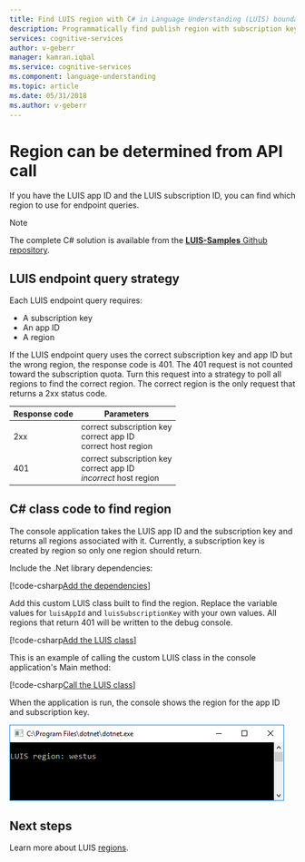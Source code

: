 ```yaml
---
title: Find LUIS region with C# in Language Understanding (LUIS) boundaries | Microsoft Docs
description: Programmatically find publish region with subscription key and application ID for LUIS.
services: cognitive-services
author: v-geberr
manager: kamran.iqbal
ms.service: cognitive-services
ms.component: language-understanding
ms.topic: article
ms.date: 05/31/2018
ms.author: v-geberr
---
```

# Region can be determined from API call 
If you have the LUIS app ID and the LUIS subscription ID, you can find which region to use for endpoint queries.

> [!NOTE] 
> The complete C# solution is available from the [**LUIS-Samples** Github repository](https://github.com/Microsoft/LUIS-Samples/blob/master/documentation-samples/find-region/csharp/).

## LUIS endpoint query strategy
Each LUIS endpoint query requires:

* A subscription key
* An app ID
* A region

If the LUIS endpoint query uses the correct subscription key and app ID but the wrong region, the response code is 401. The 401 request is not counted toward the subscription quota. Turn this request into a strategy to poll all regions to find the correct region. The correct region is the only request that returns a 2xx status code. 

|Response code|Parameters|
|--|--|
|2xx|correct subscription key<br>correct app ID<br>correct host region|
|401|correct subscription key<br>correct app ID<br>_incorrect_ host region|

## C# class code to find region
The console application takes the LUIS app ID and the subscription key and returns all regions associated with it. Currently, a subscription key is created by region so only one region should return.

Include the .Net library dependencies:

[!code-csharp[Add the dependencies](~/samples-luis/documentation-samples/find-region/csharp/ConsoleAppLUISRegion/Program.cs?range=1-6 "Add the dependencies")]

Add this custom LUIS class built to find the region. Replace the variable values for `luisAppId` and `luisSubscriptionKey` with your own values. All regions that return 401 will be written to the debug console. 

[!code-csharp[Add the LUIS class](~/samples-luis/documentation-samples/find-region/csharp/ConsoleAppLUISRegion/Program.cs?range=10-83 "Add the LUIS class")]

This is an example of calling the custom LUIS class in the console application's Main method:

[!code-csharp[Call the LUIS class](~/samples-luis/documentation-samples/find-region/csharp/ConsoleAppLUISRegion/Program.cs?range=85-101 "Call the LUIS class")]

When the application is run, the console shows the region for the app ID and subscription key.

![Screenshot of console app showing LUIS region](./media/find-region-csharp/console.png)

## Next steps

Learn more about LUIS [regions](luis-reference-regions.md).
